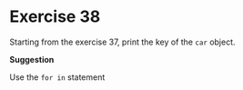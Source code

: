 # Exercise 38

Starting from the exercise 37, print the key of the `car` object.

**Suggestion**

Use the `for in` statement
